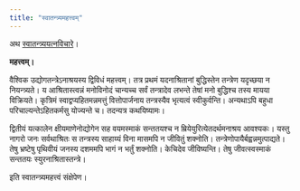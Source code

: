 ```yaml
---
title: "स्वातन्त्र्यमहत्त्वम्"
---
```

अथ [स्वातन्त्र्ययत्नविचारे](/svAtantryam)।

**महत्त्वम्।**

वैश्विक उद्योगतन्त्रेऽनाश्रयस्य द्विविधं महत्त्वम्। तत्र प्रथमं यदनाश्रितानां बुद्धिस्तेन तन्त्रेण यदृच्छया न नियन्त्र्यते। य आश्रितास्त्वन्नं मनोविनोदं चान्यच्च सर्वं तन्त्रादेव लभन्ते तेषां मनो बुद्धिश्च तस्य मायया विक्रियते। कृत्रिमं स्वाद्वप्यहितमन्नमत्तुं वित्तोपार्जनाय तन्त्रस्यैव भृत्यत्वं स्वीकुर्वन्ति। अन्यथाऽपि बहुधा परिचाल्यन्तेऽहितकर्मसु योज्यन्ते च। तदन्यत्र कथयिष्यामः।

द्वितीयं यत्कालेन क्षीयमाणेनोद्योगेन सह वयमस्माकं सन्ततयश्च न म्रियेयुरित्येतदर्थमनाश्रय आवश्यकः। यस्तु नागरो जनः सर्वथाश्रितः स तन्त्रस्य साहाय्यं विना मासमपि न जीवितुं शक्नोति। तन्त्रेणोपायैर्बह्वन्नमुत्पाद्यते। तेषु भ्रष्टेषु पृथिवीयं जनस्य दशममपि भागं न भर्तुं शक्नोति। केचिदेव जीविष्यन्ति। तेषु जीवत्स्वस्माकं सन्ततयः स्युरनाश्रितास्तन्त्रे।

इति स्वातन्त्र्यमहत्त्वं संक्षेपेण।
